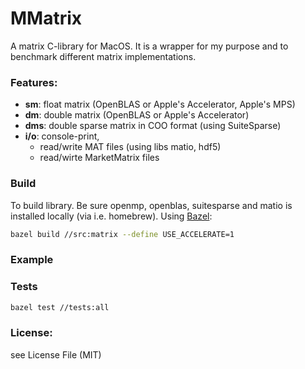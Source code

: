 # MMatrix

A matrix C-library for MacOS. It is a wrapper for my purpose and to benchmark different matrix implementations.

### Features:
- **sm**: float matrix (OpenBLAS or Apple's Accelerator, Apple's MPS)
- **dm**: double matrix (OpenBLAS or Apple's Accelerator)
- **dms**: double sparse matrix in COO format (using SuiteSparse)
- **i/o**: console-print, 
  - read/write MAT files (using libs matio, hdf5)
  - read/wirte MarketMatrix files


### Build
To build library. Be sure openmp, openblas, suitesparse and matio is installed locally (via i.e. homebrew). Using [Bazel](https://bazel.build/):

```bash
bazel build //src:matrix --define USE_ACCELERATE=1  
```

### Example


### Tests
```bash
bazel test //tests:all
```

### License:
see License File (MIT)
